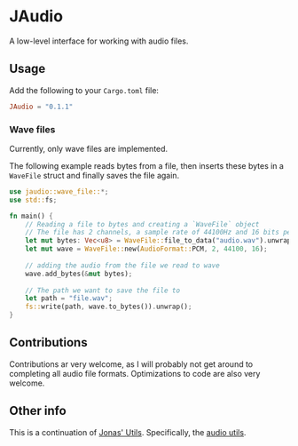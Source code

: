 # JAudio

A low-level interface for working with audio files.

## Usage
Add the following to your `Cargo.toml` file:
```toml
JAudio = "0.1.1"
```

### Wave files
Currently, only wave files are implemented.

The following example reads bytes from a file, then inserts these bytes in a `WaveFile` struct and finally saves the file
again.
```rust
use jaudio::wave_file::*;
use std::fs;

fn main() {
    // Reading a file to bytes and creating a `WaveFile` object
    // The file has 2 channels, a sample rate of 44100Hz and 16 bits per sample
    let mut bytes: Vec<u8> = WaveFile::file_to_data("audio.wav").unwrap();
    let mut wave = WaveFile::new(AudioFormat::PCM, 2, 44100, 16);
    
    // adding the audio from the file we read to wave
    wave.add_bytes(&mut bytes);
    
    // The path we want to save the file to
    let path = "file.wav";
    fs::write(path, wave.to_bytes()).unwrap();
}
```

## Contributions
Contributions ar very welcome, as I will probably not get around to completing all audio file formats.
Optimizations to code are also very welcome.


## Other info
This is a continuation of [Jonas' Utils](https://github.com/Jomy10/jonas-utils). Specifically, the [audio utils](https://github.com/Jomy10/jonas-utils/tree/master/src/main/java/be/jonaseveraert/util/audio).
